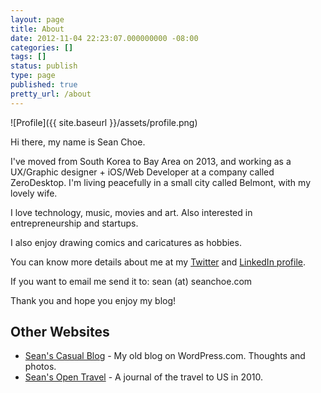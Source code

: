 ```yaml
---
layout: page
title: About
date: 2012-11-04 22:23:07.000000000 -08:00
categories: []
tags: []
status: publish
type: page
published: true
pretty_url: /about
---
```

![Profile]({{ site.baseurl }}/assets/profile.png)

Hi there, my name is Sean Choe.

I've moved from South Korea to Bay Area on 2013, and working as a UX/Graphic designer + iOS/Web Developer at a company called ZeroDesktop. I'm living peacefully in a small city called Belmont, with my lovely wife.

I love technology, music, movies and art. Also interested in entrepreneurship and startups.

I also enjoy drawing comics and caricatures as hobbies.

You can know more details about me at my [Twitter](http://twitter.com/seanchoe) and [LinkedIn profile](http://linkedin.com/in/seanchoe).

If you want to email me send it to: sean (at) seanchoe.com

Thank you and hope you enjoy my blog!

Other Websites
--------------

- [Sean's Casual Blog](http://seanchoe.wordpress.com) - My old blog on WordPress.com. Thoughts and photos.
- [Sean's Open Travel](http://seanopentravel.wordpress.com/) - A journal of the travel to US in 2010.
